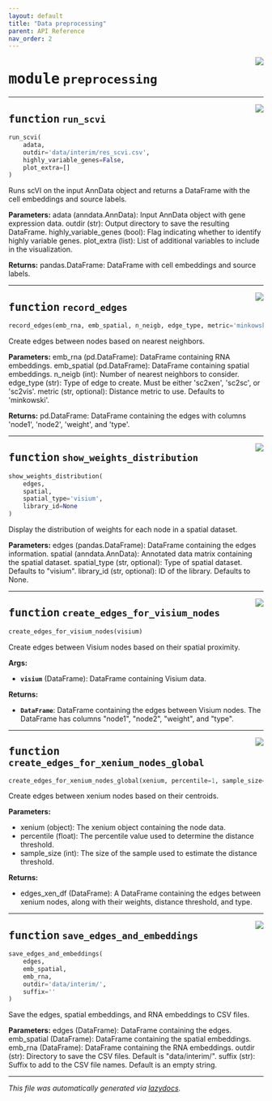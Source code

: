 ```yaml
---
layout: default
title: "Data preprocessing"
parent: API Reference
nav_order: 2
---
```

<!-- markdownlint-disable -->

<a href="../spaceTree/preprocessing.py#L0"><img align="right" style="float:right;" src="https://img.shields.io/badge/-source-cccccc?style=flat-square"></a>

# <kbd>module</kbd> `preprocessing`



---

<a href="../spaceTree/preprocessing.py#L25"><img align="right" style="float:right;" src="https://img.shields.io/badge/-source-cccccc?style=flat-square"></a>

## <kbd>function</kbd> `run_scvi`

```python
run_scvi(
    adata,
    outdir='data/interim/res_scvi.csv',
    highly_variable_genes=False,
    plot_extra=[]
)
```

Runs scVI on the input AnnData object and returns a DataFrame with the cell embeddings and source labels. 



**Parameters:**
 adata (anndata.AnnData): Input AnnData object with gene expression data. outdir (str): Output directory to save the resulting DataFrame. highly_variable_genes (bool): Flag indicating whether to identify highly variable genes. plot_extra (list): List of additional variables to include in the visualization. 



**Returns:**
 pandas.DataFrame: DataFrame with cell embeddings and source labels. 


---

<a href="../spaceTree/preprocessing.py#L94"><img align="right" style="float:right;" src="https://img.shields.io/badge/-source-cccccc?style=flat-square"></a>

## <kbd>function</kbd> `record_edges`

```python
record_edges(emb_rna, emb_spatial, n_neigb, edge_type, metric='minkowski')
```

Create edges between nodes based on nearest neighbors. 



**Parameters:**
 emb_rna (pd.DataFrame): DataFrame containing RNA embeddings. emb_spatial (pd.DataFrame): DataFrame containing spatial embeddings. n_neigb (int): Number of nearest neighbors to consider. edge_type (str): Type of edge to create. Must be either 'sc2xen', 'sc2sc', or 'sc2vis'. metric (str, optional): Distance metric to use. Defaults to 'minkowski'. 



**Returns:**
 pd.DataFrame: DataFrame containing the edges with columns 'node1', 'node2', 'weight', and 'type'. 


---

<a href="../spaceTree/preprocessing.py#L135"><img align="right" style="float:right;" src="https://img.shields.io/badge/-source-cccccc?style=flat-square"></a>

## <kbd>function</kbd> `show_weights_distribution`

```python
show_weights_distribution(
    edges,
    spatial,
    spatial_type='visium',
    library_id=None
)
```

Display the distribution of weights for each node in a spatial dataset. 



**Parameters:**
 edges (pandas.DataFrame): DataFrame containing the edges information. spatial (anndata.AnnData): Annotated data matrix containing the spatial dataset. spatial_type (str, optional): Type of spatial dataset. Defaults to "visium". library_id (str, optional): ID of the library. Defaults to None. 


---


<a href="../spaceTree/preprocessing.py#L186"><img align="right" style="float:right;" src="https://img.shields.io/badge/-source-cccccc?style=flat-square"></a>

## <kbd>function</kbd> `create_edges_for_visium_nodes`

```python
create_edges_for_visium_nodes(visium)
```

Create edges between Visium nodes based on their spatial proximity. 



**Args:**
 
 - <b>`visium`</b> (DataFrame):  DataFrame containing Visium data. 



**Returns:**
 
 - <b>`DataFrame`</b>:  DataFrame containing the edges between Visium nodes.  The DataFrame has columns "node1", "node2", "weight", and "type". 


---

<a href="../spaceTree/preprocessing.py#L216"><img align="right" style="float:right;" src="https://img.shields.io/badge/-source-cccccc?style=flat-square"></a>

## <kbd>function</kbd> `create_edges_for_xenium_nodes_global`

```python
create_edges_for_xenium_nodes_global(xenium, percentile=1, sample_size=1000)
```

Create edges between xenium nodes based on their centroids. 



**Parameters:**
 
- xenium (object): The xenium object containing the node data. 
- percentile (float): The percentile value used to determine the distance threshold. 
- sample_size (int): The size of the sample used to estimate the distance threshold. 



**Returns:**
 
- edges_xen_df (DataFrame): A DataFrame containing the edges between xenium nodes, along with their weights, distance threshold, and type. 


---

<a href="../spaceTree/preprocessing.py#L272"><img align="right" style="float:right;" src="https://img.shields.io/badge/-source-cccccc?style=flat-square"></a>

## <kbd>function</kbd> `save_edges_and_embeddings`

```python
save_edges_and_embeddings(
    edges,
    emb_spatial,
    emb_rna,
    outdir='data/interim/',
    suffix=''
)
```

Save the edges, spatial embeddings, and RNA embeddings to CSV files. 



**Parameters:**
 edges (DataFrame): DataFrame containing the edges. emb_spatial (DataFrame): DataFrame containing the spatial embeddings. emb_rna (DataFrame): DataFrame containing the RNA embeddings. outdir (str): Directory to save the CSV files. Default is "data/interim/". suffix (str): Suffix to add to the CSV file names. Default is an empty string. 




---

_This file was automatically generated via [lazydocs](https://github.com/ml-tooling/lazydocs)._
